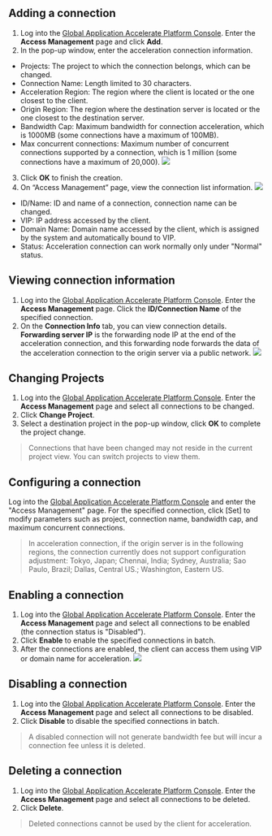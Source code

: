 ## Adding a connection
1. Log into the [Global Application Accelerate Platform Console](https://console.cloud.tencent.com/gaap). Enter the **Access Management** page and click **Add**.
2. In the pop-up window, enter the acceleration connection information.
 - Projects: The project to which the connection belongs, which can be changed.
 - Connection Name: Length limited to 30 characters.
 - Acceleration Region: The region where the client is located or the one closest to the client.
 - Origin Region: The region where the destination server is located or the one closest to the destination server.
 - Bandwidth Cap: Maximum bandwidth for connection acceleration, which is 1000MB (some connections have a maximum of 100MB).
 - Max concurrent connections: Maximum number of concurrent connections supported by a connection, which is 1 million (some connections have a maximum of 20,000).
![](https://main.qcloudimg.com/raw/d30c08d1cf9dedb12ed805bf731e073f.png)
3. Click **OK** to finish the creation.
4. On “Access Management” page, view the connection list information.
![](https://main.qcloudimg.com/raw/b326c683b47321704d0269a0eb047f2d.png)
 - ID/Name: ID and name of a connection, connection name can be changed.
 - VIP: IP address accessed by the client.
 - Domain Name: Domain name accessed by the client, which is assigned by the system and automatically bound to VIP.
 - Status: Acceleration connection can work normally only under "Normal" status.

## Viewing connection information
1. Log into the [Global Application Accelerate Platform Console](https://console.cloud.tencent.com/gaap). Enter the **Access Management** page. Click the **ID/Connection Name** of the specified connection.
2. On the **Connection Info** tab, you can view connection details. **Forwarding server IP** is the forwarding node IP at the end of the acceleration connection, and this forwarding node forwards the data of the acceleration connection to the origin server via a public network.
![](https://main.qcloudimg.com/raw/0f3097be7c9bb138d4287683a97863d1.png)

## Changing Projects
1. Log into the [Global Application Accelerate Platform Console](https://console.cloud.tencent.com/gaap). Enter the **Access Management** page and select all connections to be changed.
2. Click **Change Project**.
3. Select a destination project in the pop-up window, click **OK** to complete the project change.
>Connections that have been changed may not reside in the current project view. You can switch projects to view them.

## Configuring a connection
 Log into the [Global Application Accelerate Platform Console](https://console.cloud.tencent.com/gaap) and enter the "Access Management" page. For the specified connection, click [Set] to modify parameters such as project, connection name, bandwidth cap, and maximum concurrent connections.
>In acceleration connection, if the origin server is in the following regions, the connection currently does not support configuration adjustment: Tokyo, Japan; Chennai, India; Sydney, Australia; Sao Paulo, Brazil; Dallas, Central US.; Washington, Eastern US.

## Enabling a connection
1. Log into the [Global Application Accelerate Platform Console](https://console.cloud.tencent.com/gaap). Enter the **Access Management** page and select all connections to be enabled (the connection status is "Disabled").
2. Click **Enable** to enable the specified connections in batch.
3. After the connections are enabled, the client can access them using VIP or domain name for acceleration.
![](https://main.qcloudimg.com/raw/3cc42929cf03bc654c096a8f5d46720a.jpg)

## Disabling a connection
1. Log into the [Global Application Accelerate Platform Console](https://console.cloud.tencent.com/gaap). Enter the **Access Management** page and select all connections to be disabled.
2. Click **Disable** to disable the specified connections in batch.
>A disabled connection will not generate bandwidth fee but will incur a connection fee unless it is deleted.

## Deleting a connection
1. Log into the [Global Application Accelerate Platform Console](https://console.cloud.tencent.com/gaap). Enter the **Access Management** page and select all connections to be deleted.
2. Click **Delete**.
>Deleted connections cannot be used by the client for acceleration.

